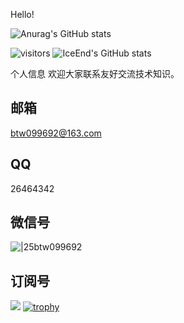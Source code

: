 
Hello!

![Anurag's GitHub stats](https://github-readme-stats.vercel.app/api?username=Win-Chin)

![visitors](https://visitor-badge.glitch.me/badge?page_id=Win-Chin&left_color=green&right_color=red)
![IceEnd's GitHub stats](https://github-immortality.vercel.app/api?username=Win-Chin)


个人信息
欢迎大家联系友好交流技术知识。
## 邮箱
btw099692@163.com
## QQ
26464342
## 微信号
![|25](https://cdn.jsdelivr.net/gh/BTW-Q/blog_img/image/202409091002741.svg)btw099692
## 订阅号
![](https://cdn.jsdelivr.net/gh/BTW-Q/blog_img/image/202408311106894.jpg)
[![trophy](https://github-profile-trophy.vercel.app/?username=Win-Chin)](https://github.com/ryo-ma/github-profile-trophy)
